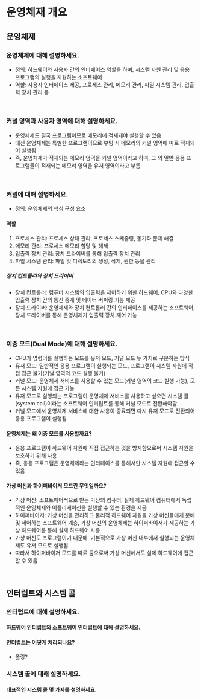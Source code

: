 # 운영체재 개요

## 운영체제

### 운영체제에 대해 설명하세요.
- 정의: 하드웨어와 사용자 간의 인터페이스 역할을 하며, 시스템 자원 관리 및 응용 프로그램의 실행을 지원하는 소프트웨어
- 역할: 사용자 인터페이스 제공, 프로세스 관리, 메모리 관리, 파일 시스템 관리, 입츨력 장치 관리 등

<br>

### 커널 영역과 사용자 영역에 대해 설명하세요.
- 운영체제도 결국 프로그램이므로 메모리에 적재돼야 실행할 수 있음
- 대신 운영체제는 특별한 프로그램이므로 부팅 시 메모리의 커널 영역에 따로 적재되어 실행됨
- 즉, 운영체제가 적재되는 메모리 영역을 커널 영역이라고 하며, 그 외 일반 응용 프로그램들이 적재되는 메모리 영역을 유저 영역이라고 부름

<br>

### 커널에 대해 설명하세요.
- 정의: 운영체제의 핵심 구성 요소

#### 역할
1. 프로세스 관리: 프로세스 상태 관리, 프로세스 스케줄링, 동기화 문제 해결
2. 메모리 관리: 프로세스 메모리 할당 및 해제
3. 입출력 장치 관리: 장치 드라이버를 통해 입출력 장치 관리
5. 파일 시스템 관리: 파일 및 디렉토리의 생성, 삭제, 권한 등을 관리

##### 장치 컨트롤러와 장치 드라이버
- 장치 컨트롤러: 컴퓨터 시스템의 입출력을 제어하기 위한 하드웨어, CPU와 다양한 입출력 장치 간의 통신 중개 및 데이터 버퍼링 기능 제공
- 장치 드라이버: 운영체제와 장치 컨트롤러 간의 인터페이스를 제공하는 소프트웨어, 장치 드라이버를 통해 운영체제가 입출력 장치 제어 가능

<br>

### 이중 모드(Dual Mode)에 대해 설명하세요.
- CPU가 명령어를 실행하는 모드를 유저 모드, 커널 모드 두 가지로 구분하는 방식
- 유저 모드: 일반적인 응용 프로그램이 실행되는 모드, 프로그램이 시스템 자원에 직접 접근 불가(커널 영역의 코드 실행 불가)
- 커널 모드: 운영체제 서비스를 사용할 수 있는 모드(커널 영역의 코드 실행 가능), 모든 시스템 자원에 접근 가능
- 유저 모드로 실행되는 프로그램이 운영체제 서비스를 사용하고 싶으면 시스템 콜(system call)이라는 소프트웨어 인터럽트를 통해 커널 모드로 전환해야함
- 커널 모드에서 운영체제 서비스에 대한 사용이 종료되면 다시 유저 모드로 전환되어 응용 프로그램이 실행됨

#### 운영체제는 왜 이중 모드를 사용할까요?
- 응용 프로그램이 하드웨어 자원에 직접 접근하는 것을 방지함으로써 시스템 자원을 보호하기 위해 사용
- 즉, 응용 프로그램은 운영체제라는 인터페이스를 통해서만 시스템 자원에 접근할 수 있음

#### 가상 머신과 하이퍼바이저 모드란 무엇일까요?
- 가상 머신: 소프트웨어적으로 만든 가상의 컴퓨터, 실제 하드웨어 컴퓨터에서 독립적인 운영체제와 어플리케이션을 실행할 수 있는 환경을 제공
- 하이퍼바이저: 가상 머신을 관리하고 물리적 하드웨어 자원을 가상 머신들에게 분배 및 제어하는 소프트웨어 계층, 가상 머신의 운영체제는 하이퍼바이저가 제공하는 가상 하드웨어를 통해 실제 하드웨어 사용
- 가상 머신도 프로그램이기 때문에, 기본적으로 가상 머신 내부에서 실행되는 운영체제도 유저 모드로 실행됨
- 따라서 하이퍼바이저 모드를 따로 둠으로써 가상 머신에서도 실제 하드웨어에 접근할 수 있음

<br>
 
##  인터럽트와 시스템 콜

### 인터럽트에 대해 설명하세요.
#### 하드웨어 인터럽트와 소프트웨어 인터럽트에 대해 설명하세요.
#### 인터럽트는 어떻게 처리되나요?

- 폴링?

### 시스템 콜에 대해 설명하세요.

#### 대표적인 시스템 콜 몇 가지를 설명하세요.

<br>

